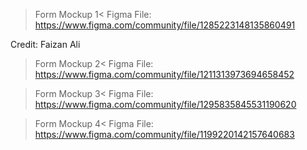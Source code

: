 >Form Mockup 1<
Figma File:
https://www.figma.com/community/file/1285223148135860491

Credit: Faizan Ali


>Form Mockup 2<
Figma File:
https://www.figma.com/community/file/1211313973694658452


> Form Mockup 3<
Figma File:
https://www.figma.com/community/file/1295835845531190620


> Form Mockup 4<
Figma File:
https://www.figma.com/community/file/1199220142157640683

